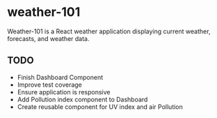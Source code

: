# weather-101

Weather-101 is a React weather application displaying current weather, forecasts, and weather data.

## TODO

* Finish Dashboard Component
* Improve test coverage
* Ensure application is responsive
* Add Pollution index component to Dashboard
* Create reusable component for UV index and air Pollution

